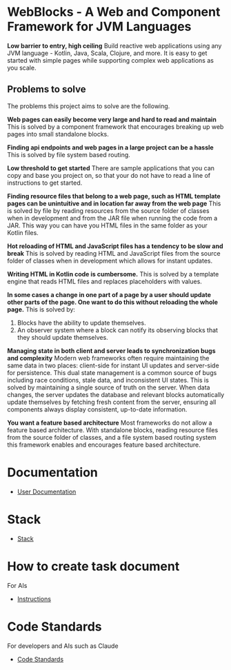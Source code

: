 # WebBlocks - A Web and Component Framework for JVM Languages

**Low barrier to entry, high ceiling**
Build reactive web applications using any JVM language - Kotlin, Java, Scala, Clojure, and more.
It is easy to get started with simple pages while supporting complex web applications as you scale.

## Problems to solve
The problems this project aims to solve are the following.

**Web pages can easily become very large and hard to read and maintain**
This is solved by a component framework that encourages breaking up web pages into small standalone blocks.

**Finding api endpoints and web pages in a large project can be a hassle**
This is solved by file system based routing.

**Low threshold to get started**
There are sample applications that you can copy and base you project on, so that your do not have
to read a line of instructions to get started.

**Finding resource files that belong to a web page, such as HTML template pages can be unintuitive and in location far away from the web page**
This is solved by file by reading resources from the source folder of classes when in development
and from the JAR file when running the code from a JAR.
This way you can have you HTML files in the same folder as your Kotlin files.

**Hot reloading of HTML and JavaScript files has a tendency to be slow and break**
This is solved by reading HTML and JavaScript files from the source folder of classes when in development which allows for instant updates.

**Writing HTML in Kotlin code is cumbersome.**
This is solved by a template engine that reads HTML files and replaces placeholders with values.

**In some cases a change in one part of a page by a user should update other parts of the page. One want to do this without reloading the whole page.**
This is solved by:
1. Blocks have the ability to update themselves.
2. An observer system where a block can notify its observing blocks that they should update themselves.

**Managing state in both client and server leads to synchronization bugs and complexity**
Modern web frameworks often require maintaining the same data in two places: client-side for instant UI updates and server-side for persistence.
This dual state management is a common source of bugs including race conditions, stale data, and inconsistent UI states.
This is solved by maintaining a single source of truth on the server.
When data changes, the server updates the database and relevant blocks automatically update themselves by fetching fresh content from the server, ensuring all components always display consistent, up-to-date information.

**You want a feature based architecture**
Most frameworks do not allow a feature based architecture. With standalone blocks,
reading resource files from the source folder of classes,
and a file system based routing system this framework enables and encourages feature based architecture.


# Documentation
- [User Documentation](doc/user_doc/0_index.md)

# Stack
- [Stack](doc/project_description/stack.md)

# How to create task document
For AIs
- [Instructions](doc/workflow/task_documents.md)

# Code Standards
For developers and AIs such as Claude
- [Code Standards](doc/code_standards/_index.md)
